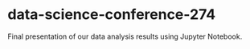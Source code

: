 # data-science-conference-274
Final presentation of our data analysis results using Jupyter Notebook.
